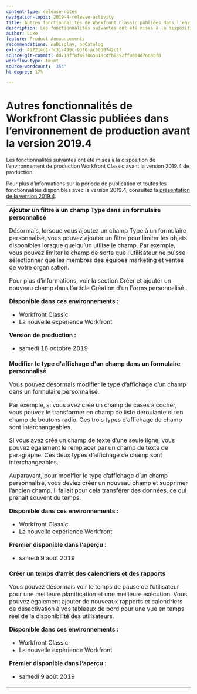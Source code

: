 ```yaml
---
content-type: release-notes
navigation-topic: 2019-4-release-activity
title: Autres fonctionnalités de Workfront Classic publiées dans l’environnement de production avant la version 2019.4
description: Les fonctionnalités suivantes ont été mises à la disposition de l’environnement de production Workfront Classic avant la version 2019.4 de production.
author: Luke
feature: Product Announcements
recommendations: noDisplay, noCatalog
exl-id: 497214d1-fc31-498c-93f6-ac56d8742c1f
source-git-commit: dd718ff8f497065018cdfb9592ff0804d7668bf8
workflow-type: tm+mt
source-wordcount: '354'
ht-degree: 17%

---
```


# Autres fonctionnalités de Workfront Classic publiées dans l’environnement de production avant la version 2019.4

Les fonctionnalités suivantes ont été mises à la disposition de l’environnement de production Workfront Classic avant la version 2019.4 de production.

Pour plus d’informations sur la période de publication et toutes les fonctionnalités disponibles avec la version 2019.4, consultez la [présentation de la version 2019.4](../../../../product-announcements/product-releases/quarterly-release-archive/2019.4-release-activity/2019-4-release-activity-overview.md).

<table style="table-layout:auto"> 
 <col> 
 <tbody> 
  <tr> 
   <td> <strong>Ajouter un filtre à un champ Type dans un formulaire personnalisé</strong> <p>Désormais, lorsque vous ajoutez un champ Type à un formulaire personnalisé, vous pouvez ajouter un filtre pour limiter les objets disponibles lorsque quelqu’un utilise le champ. Par exemple, vous pouvez limiter le champ de sorte que l’utilisateur ne puisse sélectionner que les membres des équipes marketing et ventes de votre organisation.</p> <p>Pour plus d’informations, voir la section Créer et ajouter un nouveau champ dans l’article Création d’un Forms personnalisé .</p> 
    <div class="workfront_plans"> 
     <p><strong>Disponible dans ces environnements :</strong> </p> 
     <ul> 
      <li>Workfront Classic</li> 
      <li>La nouvelle expérience Workfront</li> 
     </ul> 
     <p><strong>Version de production :</strong> </p> 
     <ul> 
      <li> samedi 18 octobre 2019</li> 
     </ul> 
    </div>  </td> 
  </tr> 
  <tr> 
   <td> 
    <div> 
     <strong>Modifier le type d'affichage d'un champ dans un formulaire personnalisé</strong> 
     <p>Vous pouvez désormais modifier le type d’affichage d’un champ dans un formulaire personnalisé.</p> 
     <p>Par exemple, si vous avez créé un champ de cases à cocher, vous pouvez le transformer en champ de liste déroulante ou en champ de boutons radio. Ces trois types d’affichage de champ sont interchangeables.</p> 
     <p>Si vous avez créé un champ de texte d’une seule ligne, vous pouvez également le remplacer par un champ de texte de paragraphe. Ces deux types d’affichage de champ sont interchangeables.</p> 
     <p>Auparavant, pour modifier le type d’affichage d’un champ personnalisé, vous deviez créer un nouveau champ et supprimer l’ancien champ. Il fallait pour cela transférer des données, ce qui prenait souvent du temps.</p> 
     <div class="workfront_plans"> 
      <p><strong>Disponible dans ces environnements :</strong> </p> 
      <ul> 
       <li>Workfront Classic</li> 
       <li>La nouvelle expérience Workfront</li> 
      </ul> 
      <p><strong>Premier disponible dans l’aperçu :</strong> </p> 
      <ul> 
       <li>samedi 9 août 2019</li> 
      </ul> 
     </div> 
     </div> </td> 
  </tr> 
  <tr> 
   <td> 
    <div> 
     <strong>Créer un temps d’arrêt des calendriers et des rapports</strong> 
     <p>Vous pouvez désormais voir le temps de pause de l’utilisateur pour une meilleure planification et une meilleure exécution. Vous pouvez également ajouter de nouveaux rapports et calendriers de désactivation à vos tableaux de bord pour une vue en temps réel de la disponibilité des utilisateurs.</p> 
     <div class="workfront_plans"> 
      <p><strong>Disponible dans ces environnements :</strong> </p> 
      <ul> 
       <li>Workfront Classic</li> 
       <li>La nouvelle expérience Workfront</li> 
      </ul> 
      <p><strong>Premier disponible dans l’aperçu :</strong> </p> 
      <ul> 
       <li>samedi 9 août 2019</li> 
      </ul> 
     </div> 
     </div> </td> 
  </tr> 
 </tbody> 
</table>
